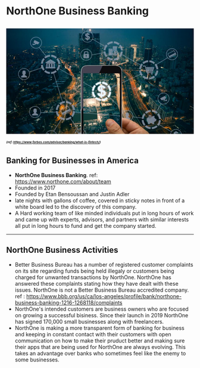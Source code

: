 # NorthOne Business Banking
![alt text](Images/image_1.jpg)
<span style="font-size:8px">*(ref: https://www.forbes.com/advisor/banking/what-is-fintech/)*</span>
---

## Banking for Businesses in America
* **NorthOne Business Banking**. ref: https://www.northone.com/about/team
* Founded in 2017
* Founded by Etan Bensoussan and Justin Adler
* late nights with gallons of coffee, covered in sticky notes in front of a white board led to the discovery of this company.
* A Hard working team of like minded individuals put in long hours of work and came up with experts, advisors, and partners with similar interests all put in long hours to fund and get the company started.
---

## NorthOne Business Activities
* Better Business Bureau has a number of registered customer complaints on its site regarding funds being held illegaly or customers being charged for unwanted transactions by NorthOne. NorthOne has answered these complaints stating how they have dealt with these issues. NorthOne is not a Better Business Bureau accredited company. ref : https://www.bbb.org/us/ca/los-angeles/profile/bank/northone-business-banking-1216-1268118/complaints
* NorthOne's intended customers are business owners who are focused on growing a successful bisiness. Since their launch in 2019 NorthOne has signed 170,000 small businesses along with freelancers.
* NorthOne is making a more transparent form of banking for business and keeping in constant contact with their customers with open communication on how to make their pruduct better and making sure their apps that are being used for NorthOne are always evolving. This takes an advantage over banks who sometimes feel like the enemy to some businesses. 


